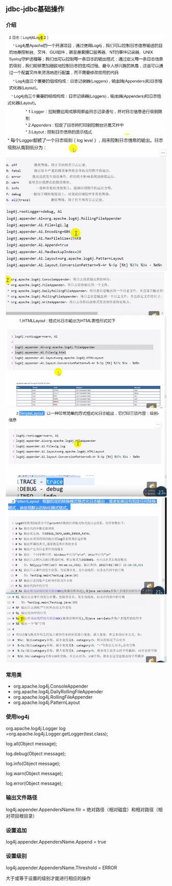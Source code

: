 ## jdbc-jdbc基础操作

### 介绍

![1575813708693](java-log4j%E5%AD%A6%E4%B9%A0.assets/1575813708693.png)![1575813907643](java-log4j%E5%AD%A6%E4%B9%A0.assets/1575813907643.png)![1575819944268](java-log4j%E5%AD%A6%E4%B9%A0.assets/1575819944268.png)![1575819477833](java-log4j%E5%AD%A6%E4%B9%A0.assets/1575819477833.png)![1575819986786](java-log4j%E5%AD%A6%E4%B9%A0.assets/1575819986786.png)![1575820369879](java-log4j%E5%AD%A6%E4%B9%A0.assets/1575820369879.png)![1575820394271](java-log4j%E5%AD%A6%E4%B9%A0.assets/1575820394271.png)![1575820479822](java-log4j%E5%AD%A6%E4%B9%A0.assets/1575820479822.png)![1575820602795](java-log4j%E5%AD%A6%E4%B9%A0.assets/1575820602795.png)

### 常用类

-   org.apache.log4j.ConsoleAppender
-   org.apache.log4j.DailyRollingFileAppender
-   org.apache.log4j.RollingFileAppender
-   org.apache.log4j.PatternLayout

### 使用log4j

org.apache.log4j.Logger log =org.apache.log4j.Logger.getLogger(test.class); 

log.all(Object message);

log.debug(Object message);

log.info(Object message);

log.warn(Object message);

log.error(Object message);



### 输出文件路径

log4j.appender.AppendersName.filr = 绝对路径（相对磁盘）和相对路径（相对项目根目录）



### 设置追加

log4j.appender.AppendersName.Append = true

### 设置级别

log4j.appender.AppendersName.Threshold = ERROR 

大于或等于设置的级别才能进行相应的操作

